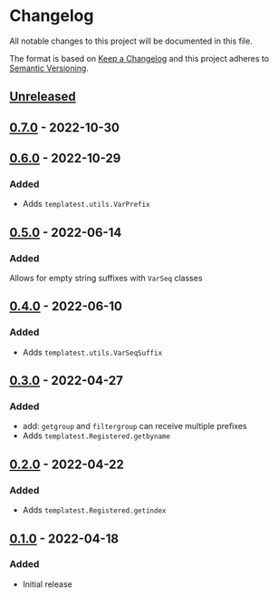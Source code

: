 Changelog
=========
All notable changes to this project will be documented in this file.

The format is based on [Keep a Changelog](http://keepachangelog.com/en/1.0.0/)
and this project adheres to [Semantic Versioning](http://semver.org/spec/v2.0.0.html).

[Unreleased](https://github.com/jshwi/templatest/compare/v0.7.0...HEAD)
------------------------------------------------------------------------

[0.7.0](https://github.com/jshwi/templatest/releases/tag/v0.7.0) - 2022-10-30
------------------------------------------------------------------------

[0.6.0](https://github.com/jshwi/templatest/releases/tag/v0.6.0) - 2022-10-29
------------------------------------------------------------------------
### Added
- Adds `templatest.utils.VarPrefix`

[0.5.0](https://github.com/jshwi/templatest/releases/tag/v0.5.0) - 2022-06-14
------------------------------------------------------------------------
### Added
Allows for empty string suffixes with ``VarSeq`` classes

[0.4.0](https://github.com/jshwi/templatest/releases/tag/v0.4.0) - 2022-06-10
------------------------------------------------------------------------
### Added
- Adds `templatest.utils.VarSeqSuffix`

[0.3.0](https://github.com/jshwi/templatest/releases/tag/v0.3.0) - 2022-04-27
------------------------------------------------------------------------
### Added
- add: `getgroup` and `filtergroup` can receive multiple prefixes
- Adds `templatest.Registered.getbyname`

[0.2.0](https://github.com/jshwi/templatest/releases/tag/v0.2.0) - 2022-04-22
------------------------------------------------------------------------
### Added
- Adds `templatest.Registered.getindex`

[0.1.0](https://github.com/jshwi/templatest/releases/tag/v0.1.0) - 2022-04-18
------------------------------------------------------------------------
### Added
- Initial release
